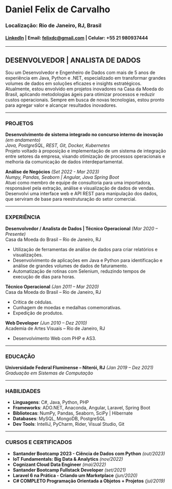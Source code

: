 # Daniel Felix de Carvalho

### Localização: Rio de Janeiro, RJ, Brasil  
#### [LinkedIn](https://www.linkedin.com/in/daniel-c-b577101a4/) | Email: [felixdc@gmail.com](mailto:felixdc@gmail.com) | Celular: +55 21 980937444

---

## **DESENVOLVEDOR | ANALISTA DE DADOS**

Sou um Desenvolvedor e Engenheiro de Dados com mais de 5 anos de experiência em Java, Python e .NET, especializado em transformar grandes volumes de dados em soluções eficazes e insights estratégicos. Atualmente, estou envolvido em projetos inovadores na Casa da Moeda do Brasil, aplicando metodologias ágeis para otimizar processos e reduzir custos operacionais. Sempre em busca de novas tecnologias, estou pronto para agregar valor e alcançar resultados inovadores.

---

### PROJETOS

**Desenvolvimento de sistema integrado no concurso interno de inovação** *(em andamento)*  
*Java, PostgreSQL, REST, Git, Docker, Kubernetes*  
Projeto voltado à proposição e implementação de um sistema de integração entre setores da empresa, visando otimização de processos operacionais e melhoria da comunicação de dados interdepartamental.

**Análise de Negócios** *(Set 2022 - Mar 2023)*  
*Numpy, Pandas, Seaborn | Angular, Java Spring Boot*  
Atuei como membro de equipe de consultoria para uma importadora, responsável pela extração, análise e visualização de dados de vendas. Desenvolvi uma interface web e API REST para manipulação dos dados, que serviram de base para reestruturação do setor comercial.

---

### EXPERIÊNCIA

**Desenvolvedor / Analista de Dados | Técnico Operacional** *(Mar 2020 – Presente)*  
Casa da Moeda do Brasil – Rio de Janeiro, RJ  
- Utilização de ferramentas de análise de dados para criar relatórios e visualizações.  
- Desenvolvimento de aplicações em Java e Python para identificação e análise de grandes volumes de dados de faturamento.  
- Automatização de rotinas com Selenium, reduzindo tempos de execução de dias para horas.

**Técnico Operacional** *(Jan 2011 – Mar 2020)*  
Casa da Moeda do Brasil – Rio de Janeiro, RJ  
- Crítica de cédulas.  
- Cunhagem de moedas e medalhas comemorativas.  
- Expedição de produtos.

**Web Developer** *(Jun 2010 – Dez 2010)*  
Academia de Artes Visuais – Rio de Janeiro, RJ  
- Desenvolvimento Web com PHP e AS3.

---

### EDUCAÇÃO

**Universidade Federal Fluminense – Niterói, RJ** *(Jan 2019 – Dez 2021)*  
*Graduação em Sistemas de Computação*

---

### HABILIDADES

- **Linguagens**: C#, Java, Python, PHP  
- **Frameworks**: ADO.NET, Anaconda, Angular, Laravel, Spring Boot  
- **Bibliotecas**: NumPy, Pandas, Seaborn, SciPy | Hibernate  
- **Databases**: MySQL, MongoDB, PostgreSQL  
- **Dev Tools**: IntelliJ, PyCharm, Rider, Visual Studio, Git

---

### CURSOS E CERTIFICADOS

- **Santander Bootcamp 2023 - Ciência de Dados com Python** *(out/2023)*  
- **IoT Fundamentals: Big Data & Analytics** *(nov/2022)*  
- **Cognizant Cloud Data Engineer** *(mai/2022)*  
- **Santander Bootcamp Fullstack Developer** *(set/2021)*  
- **Laravel 6 na Prática - Criando um Marketplace** *(jun/2020)*  
- **C# COMPLETO Programação Orientada a Objetos + Projetos** *(jul/2019)*
